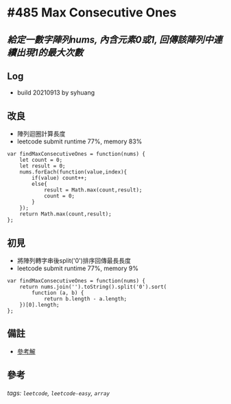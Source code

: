 # \#485 Max Consecutive Ones
## *給定一數字陣列nums, 內含元素0或1, 回傳該陣列中連續出現1的最大次數*
## Log
 - build 20210913 by syhuang

## 改良
 - 陣列迴圈計算長度
 - leetcode submit runtime 77%, memory 83%
```javascript=
var findMaxConsecutiveOnes = function(nums) {
    let count = 0;
    let result = 0;
    nums.forEach(function(value,index){
        if(value) count++;
        else{
            result = Math.max(count,result);
            count = 0;
        }
    });
    return Math.max(count,result);
};
```
## 初見
 - 將陣列轉字串後split('0')排序回傳最長長度
 - leetcode submit runtime 77%, memory 9%
```javascript=
var findMaxConsecutiveOnes = function(nums) {
    return nums.join('').toString().split('0').sort(
        function (a, b) {
            return b.length - a.length;
    })[0].length;
};
```
## 備註
- [參考解](https://leetcode.com/problems/max-consecutive-ones/discuss/96693/Java-4-lines-concise-solution-with-explanation)
## 參考
###### tags: `leetcode`, `leetcode-easy`, `array`